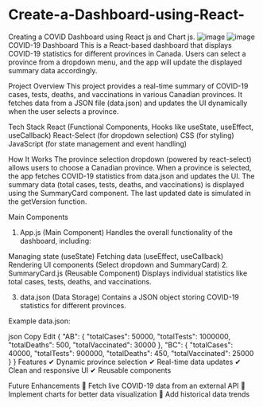 # Create-a-Dashboard-using-React-
Creating a COVID Dashboard using React js and Chart js.
![image](https://github.com/user-attachments/assets/9d83b2bf-6925-42c8-bdc8-da3c935d7c81)
![image](https://github.com/user-attachments/assets/e215ce19-61ae-431c-b1c9-08d0e5ff2a36)
COVID-19 Dashboard
This is a React-based dashboard that displays COVID-19 statistics for different provinces in Canada. Users can select a province from a dropdown menu, and the app will update the displayed summary data accordingly.

Project Overview
This project provides a real-time summary of COVID-19 cases, tests, deaths, and vaccinations in various Canadian provinces. It fetches data from a JSON file (data.json) and updates the UI dynamically when the user selects a province.

Tech Stack
React (Functional Components, Hooks like useState, useEffect, useCallback)
React-Select (for dropdown selection)
CSS (for styling)
JavaScript (for state management and event handling)

How It Works
The province selection dropdown (powered by react-select) allows users to choose a Canadian province.
When a province is selected, the app fetches COVID-19 statistics from data.json and updates the UI.
The summary data (total cases, tests, deaths, and vaccinations) is displayed using the SummaryCard component.
The last updated date is simulated in the getVersion function.

Main Components
1. App.js (Main Component)
Handles the overall functionality of the dashboard, including:

Managing state (useState)
Fetching data (useEffect, useCallback)
Rendering UI components (Select dropdown and SummaryCard)
2. SummaryCard.js (Reusable Component)
Displays individual statistics like total cases, tests, deaths, and vaccinations.

3. data.json (Data Storage)
Contains a JSON object storing COVID-19 statistics for different provinces.

Example data.json:

json
Copy
Edit
{
  "AB": { "totalCases": 50000, "totalTests": 1000000, "totalDeaths": 500, "totalVaccinated": 30000 },
  "BC": { "totalCases": 40000, "totalTests": 900000, "totalDeaths": 450, "totalVaccinated": 25000 }
}
Features
✔ Dynamic province selection
✔ Real-time data updates
✔ Clean and responsive UI
✔ Reusable components

Future Enhancements
🔹 Fetch live COVID-19 data from an external API
🔹 Implement charts for better data visualization
🔹 Add historical data trends

